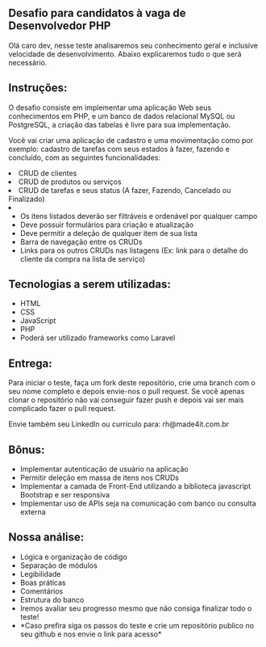 <h2>Desafio para candidatos à vaga de Desenvolvedor PHP</h2>
    <p>Olá caro dev, nesse teste analisaremos seu conhecimento geral e inclusive velocidade de desenvolvimento. Abaixo explicaremos tudo o que será necessário.</p>
<h2>Instruções:</h2>
    <p>O desafio consiste em implementar uma aplicação Web seus conhecimentos em PHP, e um banco de dados relacional MySQL ou PostgreSQL, a criação das tabelas é livre para sua implementação.</p>
    <p>Você vai criar uma aplicação de cadastro e uma movimentação como por exemplo: cadastro de tarefas com seus estados à fazer, fazendo e concluído, com as seguintes funcionalidades:</p>
    <li>CRUD de clientes</li>
    <li>CRUD de produtos ou serviços</li>
    <li>CRUD de tarefas e seus status (A fazer, Fazendo, Cancelado ou Finalizado)</li>
    <li>
        <ul>
            <li>Os itens listados deverão ser filtráveis e ordenável por qualquer campo</li>
            <li>Deve possuir formulários para criação e atualização</li>
            <li>Deve permitir a deleção de qualquer item de sua lista</li>
            <li>Barra de navegação entre os CRUDs</li>
            <li>Links para os outros CRUDs nas listagens (Ex: link para o detalhe do cliente da compra na lista de serviço)</li>
        </ul>
    </li>
<h2>Tecnologias a serem utilizadas:</h2>
    <ul>
        <li>HTML</li>
        <li>CSS</li>
        <li>JavaScript</li>
        <li>PHP</li>
        <li>Poderá ser utilizado frameworks como Laravel</li>
    </ul>
<h2>Entrega:</h2>
    <p>Para iniciar o teste, faça um fork deste repositório, crie uma branch com o seu nome completo e depois envie-nos o pull request. Se você apenas clonar o repositório não vai conseguir fazer push e depois vai ser mais complicado fazer o pull request.</p>
    <p>Envie também seu LinkedIn ou currículo para: rh@made4it.com.br</p>
<h2>Bônus:</h2>
    <ul>
        <li>Implementar autenticação de usuário na aplicação</li>
        <li>Permitir deleção em massa de itens nos CRUDs</li>
        <li>Implementar a camada de Front-End utilizando a biblioteca javascript Bootstrap e ser responsiva</li>
        <li>Implementar uso de APIs seja na comunicação com banco ou consulta externa</li>
    </ul>
<h2>Nossa análise:</h2>
    <ul>
        <li>Lógica e organização de código</li>
        <li>Separação de módulos</li>
        <li>Legibilidade</li>
        <li>Boas práticas</li>
        <li>Comentários</li>
        <li>Estrutura do banco</li>
        <li>Iremos avaliar seu progresso mesmo que não consiga finalizar todo o teste!</li>
        <li>*Caso prefira siga os passos do teste e crie um repositório publico no seu github e nos envie o link para acesso*</li>
    </ul>
